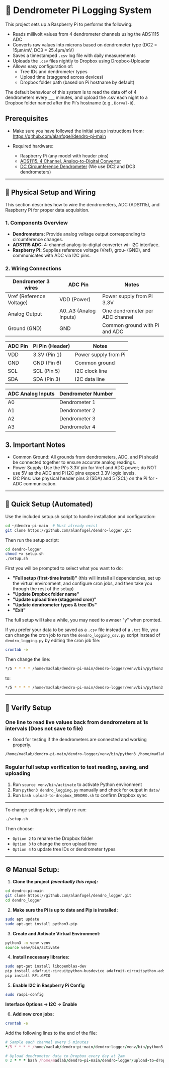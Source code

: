 # 🌲 Dendrometer Pi Logging System
This project sets up a Raspberry Pi to performs the following:
- Reads millivolt values from 4 dendrometer channels using the ADS1115 ADC
- Converts raw values into microns based on dendrometer type (DC2 = 15μm/mV, DC3 = 25.4μm/mV)
- Saves a timestamped `.csv` log file with daily measurements
- Uploads the `.csv` files nightly to Dropbox using Dropbox-Uploader
- Allows easy configuration of:
  - Tree IDs and dendrometer types
  - Upload time (staggered across devices)
  - Dropbox folder path (based on Pi hostname by default)


The default behaviour of this system is to read the data off of 4 dendrometers every ___ minutes, and upload the .csv each night to a Dropbox folder named after the Pi's hostname (e.g., `Dorval-8`).

## Prerequisites
- Make sure you have followed the initial setup instructions from: https://github.com/alanfogel/dendro-pi-main

- Required hardware:
  - Raspberry Pi (any model with header pins)
  - [ADS1115, 4 Channel, Analog-to-Digital Converter](https://www.amazon.ca/SHILLEHTEK-Pre-Soldered-Converter-Programmable-Amplifier/dp/B0BXWJFCVJ?crid=1CJPAOBIIR80S&dib=eyJ2IjoiMSJ9.-aNjWfj4Qr19a01sv7QCggrRyNp5npRY6TFrwslaoLfHGGvvQfMXEr_H6reD-_2YF5ZDlJXgSnJ4DeqqEoPutoKFToyQba1FtvKSEwhYBO-OzCcA4Jkw14FLoL0Z5t1kbQOelaFC1N_06X2y-Y3qAFzYswU18eXQ1oqlKVdepoHYyNc42O6cVdXAQewmvQNJY1nirrKtoYRS1e-XxCtozQa5ZpkCZ0vnu0pOw41gM0Xqj0hEGqJIDQkp8cXSSPXQBK9bLTiBQWOJ2qAyMBfDiqdeA5dVYNtOM31thIAZroY.Goudm8lI-JTL3kyv9SUTtiFwdPjqmX0uuDdqsH9FFHY&dib_tag=se&keywords=I2C+Sensor+adc&qid=1718218426&sprefix=i2c+sensor+adc%2Caps%2C118&sr=8-7)
  - [DC Circumference Dendrometer](https://ecomatik.de/en/products/growth-and-plant-water-status-dendrometer/circumference-dc/) (We use DC2 and DC3 dendrometers)

---
## 🔌 Physical Setup and Wiring

This section describes how to wire the dendrometers, ADC (ADS1115), and Raspberry Pi for proper data acquisition.
### 1. Components Overview
- **Dendrometers:** Provide analog voltage output corresponding to circumference changes.
- **ADS1115 ADC:** 4-channel analog-to-digital converter wi- I2C interface.
- **Raspberry Pi:** Supplies reference voltage (Vref), grou- (GND), and communicates with ADC via I2C pins.

### 2. Wiring Connections
| Dendrometer 3 wires          | ADC Pin                |    Notes                        |
| ------------------------ | -------------------- | ----------------------------- |
| Vref (Reference Voltage) | VDD (Power)            | Power supply from Pi 3.3V       |
| Analog Output            | A0..A3 (Analog Inputs) | One dendrometer per ADC channel |
| Ground (GND)             | GND                    | Common ground with Pi and ADC   |

| ADC Pin | Pi Pin (Header)      | Notes                                |
| ------- | -------------------- | ------------------------------------ |
| VDD     | 3.3V (Pin 1)         | Power supply from Pi                 |
| GND     | GND (Pin 6)          | Common ground                        |
| SCL     | SCL (Pin 5)          | I2C clock line                       |
| SDA     | SDA (Pin 3)          | I2C data line                        |

| ADC Analog Inputs    | Dendrometer Number      |
| -------------------- | -------------------- | 
| A0   | Dendrometer  1 |
| A1   | Dendrometer  2 |
| A2   | Dendrometer  3 |
| A3   | Dendrometer  4 |

## 3. Important Notes

- Common Ground: All grounds from dendrometers, ADC, and Pi should be connected together to ensure accurate analog readings.
- Power Supply: Use the Pi's 3.3V pin for Vref and ADC power; do NOT use 5V as the ADC and Pi I2C pins expect 3.3V logic levels.
- I2C Pins: Use physical header pins 3 (SDA) and 5 (SCL) on the Pi for - ADC communication.


---
## 🚀 Quick Setup (Automated)

Use the included setup.sh script to handle installation and configuration:
```bash
cd ~/dendro-pi-main  # Must already exist
git clone https://github.com/alanfogel/dendro-logger.git
```

Then run the setup script:
```bash
cd dendro-logger
chmod +x setup.sh
./setup.sh
```

First you will be prompted to select what you want to do:
- **"Full setup (first-time install)"** (this will install all dependencies, set up the virtual environment, and configure cron jobs, and then take you through the rest of the setup)
- **"Update Dropbox folder name"**
- **"Update upload time (staggered cron)"**
- **"Update dendrometer types & tree IDs"**
- **"Exit"**

The full setup will take a while, you may need to awnser "y" when promted.

If you prefer your data to be saved as a `.csv` file instead of a `.txt` file, you can change the cron job to run the `dendro_logging_csv.py` script instead of `dendro_logging.py` by editing the cron job file:
```bash
crontab -e
```
Then change the line:
```bash
*/5 * * * * /home/madlab/dendro-pi-main/dendro-logger/venv/bin/python3 /home/madlab/dendro-pi-main/dendro-logger/dendro_logging.py 
```
to:
```bash
*/5 * * * * /home/madlab/dendro-pi-main/dendro-logger/venv/bin/python3 /home/madlab/dendro-pi-main/dendro-logger/dendro_logging_csv.py
```
---
## 🧪 Verify Setup
### One line to read live values back from dendrometers at 1s intervals (Does not save to file)
- Good for testing if the dendrometers are connected and working properly.
```bash
/home/madlab/dendro-pi-main/dendro-logger/venv/bin/python3 /home/madlab/dendro-pi-main/dendro-logger/dendro_test.py
```

### Regular full setup verification to test reading, saving, and uploading
1. Run `source venv/bin/activate` to activate Python environment
2. Run `python3 dendro_logging.py` manually and check for output in `data/`
3. Run `bash upload-to-dropbox_DENDRO.sh` to confirm Dropbox sync

---
To change settings later, simply re-run:

```bash
./setup.sh
```

Then choose:
- `Option 2` to rename the Dropbox folder
- `Option 3` to change the cron upload time
- `Option 4` to update tree IDs or dendrometer types
---

## ⚙️ Manual Setup:
1. **Clone the project** ***(eventually this repo):***
````bash
cd dendro-pi-main
git clone https://github.com/alanfogel/dendro_logger.git
cd dendro_logger
````

2. **Make sure the Pi is up to date and Pip is installed:**
```bash
sudo apt update
sudo apt-get install python3-pip
```

3. **Create and Activate Virtual Environment:**
```bash
python3 -m venv venv
source venv/bin/activate
```

4. **Install necessary libraries:**
```bash
sudo apt-get install libopenblas-dev
pip install adafruit-circuitpython-busdevice adafruit-circuitpython-ads1x15 numpy
pip install RPi.GPIO
```

5. **Enable I2C in Raspberry Pi Config**
```bash
sudo raspi-config
```
**Interface Options → I2C → Enable**

6. **Add new cron jobs:**
```bash
crontab -e
```
Add the following lines to the end of the file:
```ruby
# Sample each channel every 5 minutes
*/5 * * * * /home/madlab/dendro-pi-main/dendro-logger/venv/bin/python3 /home/madlab/dendro-pi-main/dendro-logger/dendro_logging.py 

# Upload dendrometer data to Dropbox every day at 2am
0 2 * * * bash /home/madlab/dendro-pi-main/dendro-logger/upload-to-dropbox_DENDRO.sh
````



